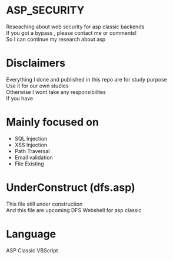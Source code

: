 # ASP_SECURITY
Reseaching about web security for asp classic backends<br>
If you got a bypass , please contact me or comments!<br>
So I can continue my research about asp
<br>
# Disclaimers
Everything I done and published in this repo are for study purpose<br>
Use it for our own studies <br>
Otherwise I wont take any responsibilites <br>
If you have
# Mainly focused on
- SQL Injection <br>
- XSS Injection <br>
- Path Traversal <br>
- Email validation <br>
- File Existing <br>
# UnderConstruct (dfs.asp)
This file still under construction<br>
And this file are upcoming DFS Webshell for asp classic<br>
# Language
ASP Classic VBScript
